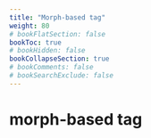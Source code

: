 ```yaml
---
title: "Morph-based tag"
weight: 80
# bookFlatSection: false
bookToc: true
# bookHidden: false
bookCollapseSection: true
# bookComments: false
# bookSearchExclude: false
---
```


# morph-based tag